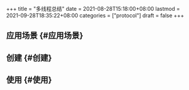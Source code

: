 +++
title = "多线程总结"
date = 2021-08-28T15:18:00+08:00
lastmod = 2021-09-28T18:35:22+08:00
categories = ["protocol"]
draft = false
+++

<!--more-->


## 应用场景 {#应用场景}


## 创建 {#创建}


## 使用 {#使用}